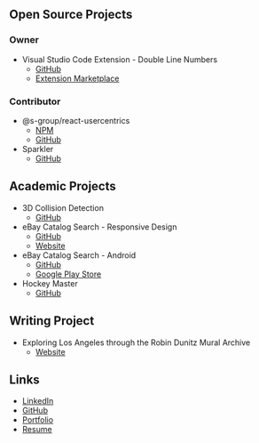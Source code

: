 ## Open Source Projects

### Owner

- Visual Studio Code Extension - Double Line Numbers
  - [GitHub](https://github.com/slhsxcmy/vscode-double-line-numbers)
  - [Extension Marketplace](https://marketplace.visualstudio.com/items?itemName=slhsxcmy.vscode-double-line-numbers)

### Contributor

- @s-group/react-usercentrics
  - [NPM](https://www.npmjs.com/package/@s-group/react-usercentrics)
  - [GitHub](https://github.com/s-group-dev/react-usercentrics)
- Sparkler
  - [GitHub](https://github.com/USCDataScience/sparkler)

## Academic Projects

- 3D Collision Detection
  - [GitHub](https://github.com/slhsxcmy/cs580_revamped)
- eBay Catalog Search - Responsive Design
  - [GitHub](https://github.com/slhsxcmy/cs571/tree/master/hw8-client)
  - [Website](http://hw8-client-cs571su2020.wl.r.appspot.com/)
- eBay Catalog Search - Android
  - [GitHub](https://github.com/slhsxcmy/cs571/tree/master/hw9)
  - [Google Play Store](https://play.google.com/store/apps/details?id=ebay.catalog.search)
- Hockey Master
  - [GitHub](https://github.com/slhsxcmy/HockeyMaster)

## Writing Project

- Exploring Los Angeles through the Robin Dunitz Mural Archive
  - [Website](https://visualizela.github.io/exploringdunitz/#/article/2018-11-05-f18-mingyucu)

## Links

- [LinkedIn](https://www.linkedin.com/in/m-cui/)
- [GitHub](https://github.com/slhsxcmy)
- [Portfolio](https://slhsxcmy.github.io/)
- [Resume](https://docs.google.com/document/d/1BEv4vxwfSGUj16esUZtlWrrxa7Fsm8mvyLe710OaDbQ/edit?usp=sharing)
